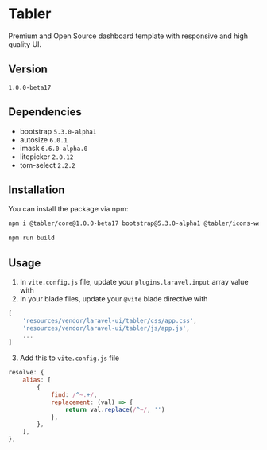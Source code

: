 # Tabler

Premium and Open Source dashboard template with responsive and high quality UI.

## Version

`1.0.0-beta17`

## Dependencies

- bootstrap `5.3.0-alpha1`
- autosize `6.0.1`
- imask `6.6.0-alpha.0`
- litepicker `2.0.12`
- tom-select `2.2.2`

## Installation

You can install the package via npm:

```bash
npm i @tabler/core@1.0.0-beta17 bootstrap@5.3.0-alpha1 @tabler/icons-webfont autosize imask litepicker tom-select

npm run build
```

## Usage

1.  In `vite.config.js` file, update your `plugins.laravel.input` array value with
2.  In your blade files, update your `@vite` blade directive with

```js
[
    'resources/vendor/laravel-ui/tabler/css/app.css',
    'resources/vendor/laravel-ui/tabler/js/app.js',
    ...
]
```

3. Add this to `vite.config.js` file

```js
resolve: {
    alias: [
        {
            find: /^~.+/,
            replacement: (val) => {
                return val.replace(/^~/, '')
            },
        },
    ],
},
```
